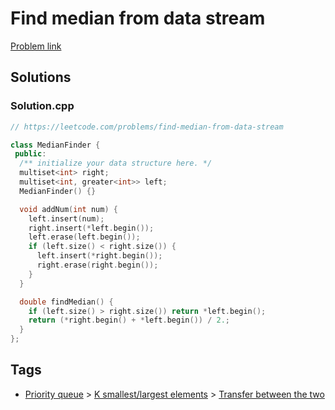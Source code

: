# Find median from data stream

[Problem link](https://leetcode.com/problems/find-median-from-data-stream)

## Solutions


### Solution.cpp
```cpp
// https://leetcode.com/problems/find-median-from-data-stream

class MedianFinder {
 public:
  /** initialize your data structure here. */
  multiset<int> right;
  multiset<int, greater<int>> left;
  MedianFinder() {}

  void addNum(int num) {
    left.insert(num);
    right.insert(*left.begin());
    left.erase(left.begin());
    if (left.size() < right.size()) {
      left.insert(*right.begin());
      right.erase(right.begin());
    }
  }

  double findMedian() {
    if (left.size() > right.size()) return *left.begin();
    return (*right.begin() + *left.begin()) / 2.;
  }
};

```
## Tags

* [Priority queue](/Collections/priority-queue.md#priority-queue) > [K smallest/largest elements](/Collections/priority-queue.md#k-smallest-largest-elements) > [Transfer between the two](/Collections/priority-queue.md#transfer-between-the-two)
